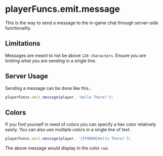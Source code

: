 

# playerFuncs.emit.message

This is the way to send a message to the in-game chat through server-side functionality.

## Limitations

Messages are meant to not be above `128 characters`. Ensure you are limiting what you are sending in a single line.

## Server Usage

Sending a message can be done like this...

```typescript
playerFuncs.emit.message(player, 'Hello There!');
```

## Colors

If you find yourself in need of colors you can specify a hex color relatively easily. You can also use multiple colors in a single line of text.

```typescript
playerFuncs.emit.message(player, '{FF0000}Hello There!');
```

The above message would display in the color `red`.